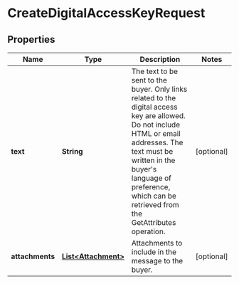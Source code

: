 # CreateDigitalAccessKeyRequest

## Properties
Name | Type | Description | Notes
------------ | ------------- | ------------- | -------------
**text** | **String** | The text to be sent to the buyer. Only links related to the digital access key are allowed. Do not include HTML or email addresses. The text must be written in the buyer&#x27;s language of preference, which can be retrieved from the GetAttributes operation. |  [optional]
**attachments** | [**List&lt;Attachment&gt;**](Attachment.md) | Attachments to include in the message to the buyer. |  [optional]
